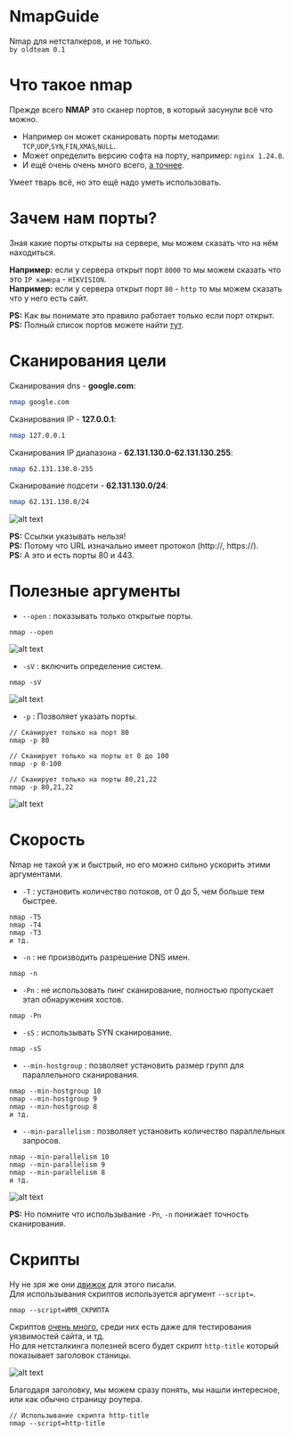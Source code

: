 # NmapGuide
Nmap для нетсталкеров, и не только.  
`
by oldteam 0.1
`
# Что такое nmap
Прежде всего **NMAP** это сканер портов, в который засунули всё что можно.  
- Например он может сканировать порты методами: `TCP`,`UDP`,`SYN`,`FIN`,`XMAS`,`NULL`.
- Может определить версию софта на порту, например: `nginx 1.24.0`.
- И ещё очень очень много всего, [а точнее](https://nmap.org/book/man-briefoptions.html).



Умеет тварь всё, но это ещё надо уметь использовать.  

# Зачем нам порты?
Зная какие порты открыты на сервере, мы можем сказать что на нём находиться.

**Например:** если у сервера открыт порт `8000` то мы можем сказать что это `IP камера` - `HIKVISION`.  
**Например:** если у сервера открыт порт `80` - `http` то мы можем сказать что у него есть сайт. 

**PS:** Как вы понимате это правило работает только если порт открыт.  
**PS:** Полный список портов можете найти [тут](https://ru.wikipedia.org/wiki/%D0%A1%D0%BF%D0%B8%D1%81%D0%BE%D0%BA_%D0%BF%D0%BE%D1%80%D1%82%D0%BE%D0%B2_TCP_%D0%B8_UDP).

# Сканирования цели
Сканирования dns - **google.com**:
``` bash
nmap google.com
```
Сканирования IP - **127.0.0.1**:
``` bash
nmap 127.0.0.1
```
Сканирования IP диапазона - **62.131.130.0-62.131.130.255**:
``` bash
nmap 62.131.130.0-255
```
Сканирование подсети - **62.131.130.0/24**:
``` bash
nmap 62.131.130.0/24
```
![alt text](https://i.imgur.com/VZybtDk.png)

**PS:** Ссылки указывать нельзя!  
**PS:** Потому что URL изначально имеет протокол (http://, https://).  
**PS:** А это и есть порты 80 и 443.  

# Полезные аргументы
- `--open` : показывать только открытые порты.
```
nmap --open
```
![alt text](https://i.imgur.com/Io3yau0.png)
- `-sV` : включить определение систем.
```
nmap -sV
```
![alt text](https://i.imgur.com/C0XbEMg.png)
- `-p` : Позволяет указать порты.
```
// Сканирует только на порт 80
nmap -p 80
```
```
// Сканирует только на порты от 0 до 100
nmap -p 0-100
```
```
// Сканирует только на порты 80,21,22
nmap -p 80,21,22
```
![alt text](https://i.imgur.com/ogfCcoF.png)
# Скорость
Nmap не такой уж и быстрый, но его можно сильно ускорить этими аргументами.  

- `-T` : установить количество потоков, от 0 до 5, чем больше тем быстрее.
```
nmap -T5
nmap -T4
nmap -T3
и тд.
```

- `-n` : не производить разрешение DNS имен.
```
nmap -n
```

- `-Pn` : не использовать пинг сканирование, полностью пропускает этап обнаружения хостов.
```
nmap -Pn
```

- `-sS` : использывать SYN сканирование.
```
nmap -sS
```

- `--min-hostgroup` : позволяет установить размер групп для параллельного сканирования.
```
nmap --min-hostgroup 10
nmap --min-hostgroup 9
nmap --min-hostgroup 8
и тд.
```

- `--min-parallelism` : позволяет установить количество параллельных запросов.
```
nmap --min-parallelism 10
nmap --min-parallelism 9
nmap --min-parallelism 8
и тд.
```
![alt text](https://i.imgur.com/wpsohy2.png)

**PS:** Но помните что использывание `-Pn`, `-n` понижает точность сканирования.

# Скрипты
Ну не зря же они [движок](https://nmap.org/book/nse.html) для этого писали.  
Для использывания скриптов используется аргумент `--script=`.
```
nmap --script=ИМЯ_СКРИПТА
```

Скриптов [очень много](https://nmap.org/nsedoc/scripts), среди них есть даже для тестирования уязвимостей сайта, и тд.  
Но для нетсталкинга полезней всего будет скрипт `http-title` который показывает заголовок станицы.  

![alt text](https://i.imgur.com/a16IekA.png)

Благодаря заголовку, мы можем сразу понять, мы нашли интересное, или как обычно страницу роутера.
```
// Использывание скрипта http-title
nmap --script=http-title
```
